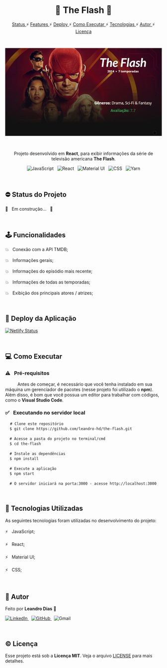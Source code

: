 <h1 align="center"> 🚧 The Flash 🚧 </h1>

<p align="center">
  <a href="#status"> Status </a> ⚡ 
  <a href="#features"> Features </a> ⚡ 
  <a href="#deploy"> Deploy </a> ⚡ 
  <a href="#execute"> Como Executar </a> ⚡ 
  <a href="#tecnologys"> Tecnologias </a> ⚡ 
  <a href="#author"> Autor </a> ⚡ 
  <a href="#license"> Licença </a>
</p>

<br/>

<p align="center">
  <img src="https://github.com/leandro-hd/the-flash/blob/master/assets/display.gif" alt="The Flash"/>
</p>

<br/>

<p align="center"> Projeto desenvolvido em <strong>React</strong>, para exibir informações da série de televisão americana <strong>The Flash</strong>. </p>

<p align="center">
  <img src="https://img.shields.io/badge/JavaScript-F7DF1E?style=for-the-badge&logo=javascript&logoColor=black" alt="JavaScript"/> &nbsp;
  <img src="https://img.shields.io/badge/React-20232A?style=for-the-badge&logo=react&logoColor=61DAFB" alt="React"/> &nbsp;
  <img src="https://img.shields.io/badge/Material--UI-0081CB?style=for-the-badge&logo=material-ui&logoColor=white" alt="Material UI"/> &nbsp;
  <img src="https://img.shields.io/badge/CSS-239120?&style=for-the-badge&logo=css3&logoColor=white" alt="CSS"/> &nbsp;
  <img src="https://img.shields.io/badge/Yarn-2C8EBB?style=for-the-badge&logo=yarn&logoColor=white" alt="Yarn"/>
</p>

<br/>

<h2 id="status"> ⛔ Status do Projeto </h2>

<p> 🚧 &nbsp; Em construção... &nbsp; 🚧 </p>

<br/>

<h2 id="features"> 🕹️ Funcionalidades </h2>

<p>
  💥 &nbsp; Conexão com a API TMDB; <br/> <br/>
  💥 &nbsp; Informações gerais; <br/> <br/>
  💥 &nbsp; Informações do episódio mais recente; <br/> <br/>
  💥 &nbsp; Informações de todas as temporadas; <br/> <br/>
  💥 &nbsp; Exibição dos principais atores / atrizes;
</p>

<br/>

<h2 id="deploy"> 🚀 Deploy da Aplicação </h2>

[![Netlify Status](https://api.netlify.com/api/v1/badges/79bfdcd7-2fd0-4395-9d01-010a58d3d1fe/deploy-status)](https://the-flash-dc.netlify.app/)

<br/>

<h2 id="execute"> 💻 Como Executar </h2>

<h3> ⚠️ &nbsp; Pré-requisitos </h3>

<p> &nbsp; &nbsp; &nbsp; &nbsp; &nbsp; Antes de começar, é necessário que você tenha instalado em sua máquina um gerenciador de pacotes (nesse projeto foi utilizado o <strong>npm</strong>). Além disso, é bom que você possua um editor para trabalhar com códigos, como o <strong>Visual Studio Code</strong>.
  
<br/>

<h3> ✅ &nbsp; Executando no servidor local </h3>

<pre> <code> # Clone este repositório
  $ git clone https://github.com/leandro-hd/the-flash.git
  
  # Acesse a pasta do projeto no terminal/cmd
  $ cd the-flash
  
  # Instale as dependências
  $ npm install
  
  # Execute a aplicação
  $ npm start
  
  # O servidor iniciará na porta:3000 - acesse http://localhost:3000 </code> </pre>
  
<br/>

<h2 id="tecnologys"> 🎲 Tecnologias Utilizadas </h2>

<p> As seguintes tecnologias foram utilizadas no desenvolvimento do projeto: <br/> <br/>
  ⚡ &nbsp; JavaScript; <br/> <br/>
  ⚡ &nbsp; React; <br/> <br/>
  ⚡ &nbsp; Material UI; <br/> <br/>
  ⚡ &nbsp; CSS;
</p>

<br/>

<h2 id="author"> 🔖 Autor </h2>

<p> Feito por <strong>Leandro Dias</strong> 🚀

<p>
  <a href="https://www.linkedin.com/in/leandro-hd/">
    <img src="https://img.shields.io/badge/LinkedIn-0077B5?style=flat-square&logo=linkedin&logoColor=white" alt="LinkedIn"/>
  </a>  
  &nbsp;  
  <a href="https://www.github.com/leandro-hd/">
    <img src="https://img.shields.io/badge/GitHub-100000?style=flat-square&logo=github&logoColor=white" alt="GitHub"/>
  </a>
  &nbsp;
  <img src="https://img.shields.io/badge/-Gmail-c14438?style=flat-square&logo=Gmail&logoColor=white&link=mailto:leandrohg2003@gmail.com" alt="Gmail"/>
</p>

<br/>

<h2 id="license"> ©️ Licença </h2>

<p> Esse projeto está sob a <strong>Licença MIT</strong>. Veja o arquivo <a href="https://github.com/leandro-hd/the-flash/blob/master/LICENSE">LICENSE</a> para mais detalhes. </p>
